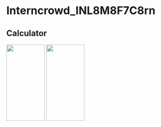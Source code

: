 # Interncrowd_INL8M8F7C8rn
## Calculator

<img src="https://github.com/anshuman5a/Interncrowd_INL8M8F7C8rn/assets/99504046/416505ae-24cd-4d0e-86b1-1625424be8cb" width="100" height="200">
<img src="https://github.com/anshuman5a/Interncrowd_INL8M8F7C8rn/assets/99504046/acb16551-0bff-4ffa-b421-87ffc311fca0" width="100" height="200">
